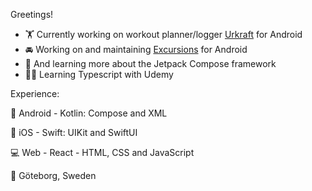 Greetings!

- 🏋️ Currently working on workout planner/logger [Urkraft](https://github.com/braindome/urkraft-android) for Android
- 🚘 Working on and maintaining [Excursions](https://github.com/braindome/excursions-android) for Android
- 🤖 And learning more about the Jetpack Compose framework
- 🧑‍💻 Learning Typescript with Udemy

Experience:

📱 Android - Kotlin: Compose and XML

📱 iOS - Swift: UIKit and SwiftUI

💻 Web - React - HTML, CSS and JavaScript

🏡 Göteborg, Sweden
